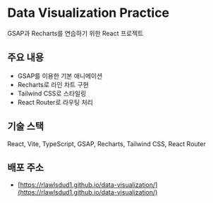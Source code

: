 # Data Visualization Practice

GSAP과 Recharts를 연습하기 위한 React 프로젝트

## 주요 내용

- GSAP를 이용한 기본 애니메이션
- Recharts로 라인 차트 구현
- Tailwind CSS로 스타일링
- React Router로 라우팅 처리

## 기술 스택

React, Vite, TypeScript, GSAP, Recharts, Tailwind CSS, React Router

## 배포 주소

- [https://rlawlsdud1.github.io/data-visualization/](https://rlawlsdud1.github.io/data-visualization/)
